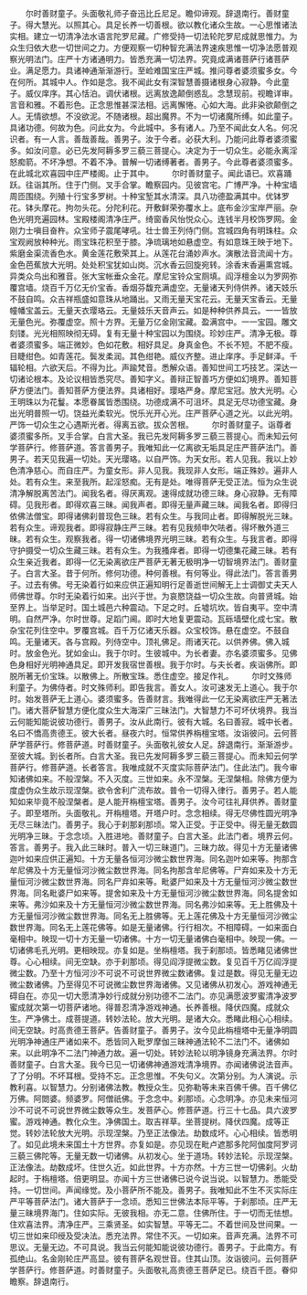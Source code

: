 <!-- { "loadSidebar": true } -->
　　尔时善财童子。头面敬礼师子奋迅比丘尼足。瞻仰谛观。辞退南行。善财童子。得大慧光。以照其心。具足长养一切善根。欲以教化诸众生故。一心思惟诸法实相。建立一切清净法水语言陀罗尼藏。广修受持一切法轮陀罗尼成就思惟力。为众生归依大悲一切世间之力。方便观察一切种智充满法界速疾思惟一切净法愿普观察光明法门。庄严十方诸通明力。皆悉充满一切法界。究竟成满诸菩萨行诸菩萨业。满足愿力。具诸神通渐渐游行。至崄难国宝庄严城。推问尊者婆须蜜多女。今在何所。其城中人。作如是念。我不闻此女有深智慧善摄诸根身心寂静。今此童子。威仪庠序。其心恬泊。调伏诸根。远离放逸颠倒惑乱。念慧现前。视瞻详审。言音和雅。不着形色。正念思惟甚深法相。远离懈惓。心如大海。此非染欲颠倒之人。无情欲想。不没欲泥。不随诸根。超出魔界。不为一切诸魔所缚。如此童子。具诸功德。何故为色。问此女为。今此城中。多有诸人。乃至不闻此女人名。何况识者。有一人言。善哉善哉。善男子。汝于今者。必获大利。乃能问此尊者婆须蜜多。如汝问意。必已先发阿耨多罗三藐三菩提心。决定为于一切众生。必能永离淫怒痴箭。不坏净想。不着不净。普解一切诸缚著者。善男子。今此尊者婆须蜜多。在此城北欢喜园中庄严楼阁。止于其中。
　　尔时善财童子。闻此语已。欢喜踊跃。往诣其所。住于门侧。叉手合掌。瞻察园内。见彼宫宅。广博严净。十种宝墙周匝围绕。列殖十行宝多罗树。十种宝堑其水清深。具八功德盈满其中。优钵罗花。钵头摩花。拘勿头花。分陀利花。开敷鲜荣弥覆水上。底布金沙宝岸严丽。杂色光明充遍园林。宝殿楼阁清净庄严。绮窗香风怡悦众心。连钱半月校饰罗网。金刚力士嗔目奋杵。众宝师子震尾哮吼。壮士兽王列侍门侧。宫城四角有明珠柱。众宝观阙放种种光。雨宝珠花积至于膝。净琉璃地如悬虚空。有如意珠王映于地下。紫磨金渠流香色水。黄金莲花敷荣其上。从莲花台涌妙声水。演散法音流闻十方。金色芭蕉放大光明。处处积宝犹如山岗。沉水香云回旋宛转。涂香末香遍熏宫城。异类众鸟出和雅音。张大宝帐垂众金花。摩尼宝铃众宝厕填。阎浮檀金以为罗网弥覆宫墙。烧百千万亿无价宝香。香烟芬馥充满虚空。无量诸天列侍供养。诸天妓乐不鼓自鸣。众吉祥瓶盛如意珠从地踊出。又雨无量天宝花云。无量天宝香云。无量幢幡宝盖云。无量天衣璎珞云。无量妓乐天音声云。如是种种供养具云。一一皆放无量色光。弥覆虚空。照十方界。无量万亿金刚宝藏。盈满宫中。一一宝园。雕文刻镂。光光相照映彻无碍。复有无量十种宝园以为围绕。珍妙庄严。清净无极。尊者婆须蜜多。端正微妙。色如花敷。相好具足。身真金色。不长不短。不肥不瘦。目睫绀色。如青莲花。鬓发柔润。其色绀艳。威仪齐整。进止庠序。手足鲜泽。千辐轮相。六欲天后。不得为比。声踰梵音。悉解众语。善知世间工巧技艺。深达一切诸论根本。及论议相皆悉究尽。善知字义。善辩正智善巧方便如幻境界。善知菩萨方便法门。善知菩萨方便法界。具诸相好。璎珞严身。摩尼宝冠。放大光明。心王明珠以为花鬘。本愿眷属皆悉围绕。功德成满不可沮坏。具足无尽功德宝藏。身出光明普照一切。饶益光柔软光。悦乐光开心光。庄严菩萨心道之光。以此光明。严饰一切众生之心遇斯光者。得离五欲。拔众苦根。
　　尔时善财童子。诣尊者婆须蜜多所。叉手合掌。白言大圣。我已先发阿耨多罗三藐三菩提心。而未知云何学菩萨行。修菩萨道。答言善男子。我唯知此一亿离欲无垢具足庄严菩萨法门。善男子。若天见我遍一切处。天光璎珞。以自严饰。为天女形。若人见我。我以上妙色清净慈心。而自庄严。为童女形。非人见我。我现非人女形。端正殊妙。遍非人处。若有众生。来至我所。起淫怒痴。无有是处。唯得菩萨无受正法。恒为众生说清净解脱离苦法门。闻我名者。得厌离观。速得成就功德三昧。身心寂静。无有障碍。见我形者。即得欢喜三昧。闻我声者。即得无量声藏三昧。闻我名者。即得归依佛法僧宝。即得诸佛刹普现色三昧。若有众生。与我同止者。即得解脱光三昧。若有众生。谛观我者。即得寂静庄严三昧。若有见我频申欠呿者。得坏散外道三昧。若有众生。观察我者。得一切诸佛境界光明三昧。若有众生。与我言者。即得守护摄受一切众生藏三昧。若有众生。为我搔痒者。即得一切德集花藏三昧。若有众生亲近我者。即得一亿无染离欲庄严菩萨无著无极明净一切智境界法门。善财童子。白言大圣。昔于何所。修何功德。种何善根。有何等业。得此法门。答言善男子。过去有佛。号无染着行如来应供正遍知明行足善逝世间解无上士调御丈夫天人师佛世尊。尔时无染着行如来。出兴于世。为哀愍饶益一切众生故。向普贤城。始至界上。当举足时。国土城邑六种震动。下足之时。丘墟坑坎。皆自夷平。空中清明。自然严净。尔时世尊。足蹈门阃。即时大地复更震动。瓦砾墙壁化成七宝。散杂宝花列住空中。罗覆宫城。百千万亿诸天乐器。众宝校饰。悬在虚空。不鼓自鸣。无量诸天。各与宫殿。列侍空中。顶礼佛足。雨诸天花。以供养佛。佛入城时。放金色光。犹如金山。我于尔时。生彼城中。为长者妻。亦名婆须蜜多。见佛色身相好光明神通具足。即开发我宿世善根。我于尔时。与夫长者。疾诣佛所。即脱所著无价宝珠。以散佛上。所散宝珠。悉住虚空。接足作礼。
　　尔时文殊师利童子。为佛侍者。时文殊师利。即告我言。善女人。汝可速发无上道心。我于尔时。始发菩萨无上道心。婆须蜜多。告善财言。我唯得此一亿无染离欲庄严无著法门。诸大菩萨智慧方便化度众生大海深广三昧法门。大智慧力不可坏伏境界。我当云何能知能说彼功德行。善男子。汝从此南行。彼有大城。名曰善寂。城中长者。名曰不憍高贵德王。彼大长者。昼夜六时。恒常供养栴檀宝塔。汝诣彼问。云何菩萨学菩萨行。修菩萨道。时善财童子。头面敬礼彼女人足。辞退南行。渐渐游步。至彼大城。到长者所。白言大圣。我已先发阿耨多罗三藐三菩提心。而未知云何学菩萨行。修菩萨道。长者答言。我唯成就不灭度实际菩萨法门。住此法门。我今审知诸佛如来。不般涅槃。不入灭度。三世如来。永不涅槃。无涅槃相。除佛方便为度虚伪众生故示现涅槃。欲令舍利广流布故。普令一切得入律行。善男子。若人能知如来毕竟不般涅槃者。是人能开栴檀宝塔。善男子。汝今可往礼拜供养。善财童子。即至塔所。头面敬礼。开栴檀塔。开塔户时。念念相续。得无尽佛性圆光明净无尽三昧法门。善男子。我心于刹那刹那顷。常入正受。于正受中。得无量无数圆光明净三昧。于念念顷。入胜进地。善财童子。白言大圣。此法门者。境界云何。答言。善男子。我入此三昧时。普入一切三昧道门。三昧力故。得见十方无量诸佛迦叶如来应供正遍知。十方无量各恒河沙微尘数世界海。同名迦叶如来等。拘那含牟尼佛及十方无量恒河沙微尘数世界海。同名拘那含牟尼佛等。尸弃如来及十方无量恒河沙微尘数世界海。同名尸弃如来等。毗婆尸如来及十方无量恒河沙微尘数世界海。同名毗婆尸如来等。提舍如来及十方无量恒河沙微尘数世界海。同名提舍如来等。弗沙如来及十方无量恒河沙微尘数世界海。同名弗沙如来等。无上胜佛及十方无量恒河沙微尘数世界海。同名无上胜佛等。无上莲花佛及十方无量恒河沙微尘数世界海。同名无上莲花佛等。如是无量诸佛。行行相次。不相障碍。一如来面白毫相中。映现一切十方无量一切诸佛。十方一切无量诸佛白毫相中。映现一佛。一切诸佛毛孔光明。更相映现。亦复如是。坐栴檀塔。我于刹那顷。皆悉睹见诸佛世尊。心心相续。间无空缺。亦于刹那顷。得见阎浮提微尘数。复见百千万亿阎浮提微尘数。乃至十方恒河沙不可说不可说世界微尘数诸佛。复过是数。得见无量无边微尘数诸佛。乃至得见不可说微尘数世界海诸佛。又见诸佛从初发心。游戏神通无碍自在。亦见一切大愿清净妙行成就分别功德不二法门。亦见满愿波罗蜜清净波罗蜜成就次第一切菩萨诸地。得普忍清净游戏神通。长养善根。降伏四魔。成就众生。严净佛土。成菩提道。转妙法轮。放大光明。是诸大众。悉睹此相心心相续。间无空缺。时高贵德王菩萨。告善财童子。善男子。汝今见此栴檀塔中无量净明圆光明净神通庄严诸如来不。悉皆同入毗罗摩伽三昧神通法轮不二法门不。诸佛如来。以此明净不二法门神通力故。遍一切处。转妙法轮以明净镜身充满法界。尔时善财童子。白言大圣。我今已见一切诸佛神通游戏清净境界。亦闻诸佛说法音声。了了分明。不坏耳根。受持不忘。正念思惟。不失句义。次第分别。为人演说。示教利喜。以智慧力。分别诸佛法教。教授众生。见弥勒等未来百佛千佛。百千佛亿万佛。阿閦婆。频婆罗。阿僧祇佛。于念念中。刹那顷。心念明净。亦见未来恒河沙不可说不可说世界微尘数等众生。发菩萨心。修菩萨道。行三十七品。具六波罗蜜。游戏神通。教化众生。净佛国土。取吉祥草。坐菩提树。降伏四魔。成等正觉。转妙法轮放大光明。示现涅槃。乃至正法像法。劫数成坏。心心相续。皆悉明了。如见此境未来国土十方世界。亦复如是。亦见现在毗卢遮那多陀阿伽度阿罗诃三藐三佛陀等。无量无数一切诸佛。从初发心。坐于道场。转妙法轮。示现涅槃。正法像法。劫数成坏。住世久近。如此世界。十方亦然。十方三世一切佛刹。火劫起时。于栴檀塔。倍更明显。亦闻十方三世诸佛已说今说当说。以智慧力。悉能受持。一切世间。声闻缘觉。及小菩萨所不能及。善男子。我唯知此不生不灭实际庄严平等菩萨法门。诸大菩萨于一念顷。悉知三世佛法本际平等。于刹那顷。庄严无量三昧境界海门。住如实际。无彼我相。亦无二意。住佛所住。于一切而无怯想。住欢喜法界。清净庄严。三乘贤圣。如实智慧。平等无二。不着世间及世间果。一切三世如来印绶及受决法。悉充法界。常住不灭。一切如来。音声充满。法界不可思议。无量无边。不可具说。我当云何能知能说彼功德行。善男子。于此南方。有孤绝山。名金刚轮庄严高显。彼有菩萨名观世音。住其山顶。汝诣彼问。云何菩萨学菩萨行。修菩萨道。时善财童子。头面敬礼高贵德王菩萨足已。绕百千匝。眷仰瞻察。辞退南行。

